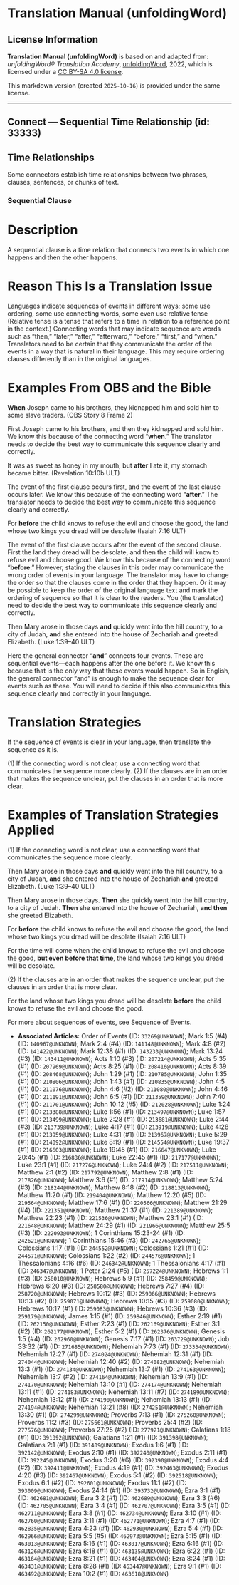 # Translation Manual (unfoldingWord)

## License Information

**Translation Manual (unfoldingWord)** is based on and adapted from: _unfoldingWord® Translation Academy_, [unfoldingWord](https://unfoldingword.org/utw), 2022, which is licensed under a [CC BY-SA 4.0 license](https://creativecommons.org/licenses/by-sa/4.0/legalcode.en).

This markdown version (created `2025-10-16`) is provided under the same license.



--------------------------------

## Connect — Sequential Time Relationship (id: 33333)

Time Relationships
------------------

Some connectors establish time relationships between two phrases, clauses, sentences, or chunks of text.

### Sequential Clause

Description
===========

A sequential clause is a time relation that connects two events in which one happens and then the other happens.

Reason This Is a Translation Issue
==================================

Languages indicate sequences of events in different ways; some use ordering, some use connecting words, some even use relative tense (Relative tense is a tense that refers to a time in relation to a reference point in the context.) Connecting words that may indicate sequence are words such as “then,” “later,” “after,” “afterward,” “before,” “first,” and “when.” Translators need to be certain that they communicate the order of the events in a way that is natural in their language. This may require ordering clauses differently than in the original languages.

Examples From OBS and the Bible
===============================

**When** Joseph came to his brothers, they kidnapped him and sold him to some slave traders. (OBS Story 8 Frame 2\)

First Joseph came to his brothers, and then they kidnapped and sold him. We know this because of the connecting word “**when**.” The translator needs to decide the best way to communicate this sequence clearly and correctly.

It was as sweet as honey in my mouth, but **after** I ate it, my stomach became bitter. (Revelation 10:10b ULT)

The event of the first clause occurs first, and the event of the last clause occurs later. We know this because of the connecting word “**after**.” The translator needs to decide the best way to communicate this sequence clearly and correctly.

For **before** the child knows to refuse the evil and choose the good, the land whose two kings you dread will be desolate (Isaiah 7:16 ULT)

The event of the first clause occurs after the event of the second clause. First the land they dread will be desolate, and then the child will know to refuse evil and choose good. We know this because of the connecting word “**before**.” However, stating the clauses in this order may communicate the wrong order of events in your language. The translator may have to change the order so that the clauses come in the order that they happen. Or it may be possible to keep the order of the original language text and mark the ordering of sequence so that it is clear to the readers. You (the translator) need to decide the best way to communicate this sequence clearly and correctly.

Then Mary arose in those days **and** quickly went into the hill country, to a city of Judah, **and** she entered into the house of Zechariah **and** greeted Elizabeth. (Luke 1:39–40 ULT)

Here the general connector “**and**” connects four events. These are sequential events—each happens after the one before it. We know this because that is the only way that these events would happen. So in English, the general connector “and” is enough to make the sequence clear for events such as these. You will need to decide if this also communicates this sequence clearly and correctly in your language.

Translation Strategies
======================

If the sequence of events is clear in your language, then translate the sequence as it is.

(1\) If the connecting word is not clear, use a connecting word that communicates the sequence more clearly. (2\) If the clauses are in an order that makes the sequence unclear, put the clauses in an order that is more clear.

Examples of Translation Strategies Applied
==========================================

(1\) If the connecting word is not clear, use a connecting word that communicates the sequence more clearly.

Then Mary arose in those days **and** quickly went into the hill country, to a city of Judah, **and** she entered into the house of Zechariah **and** greeted Elizabeth. (Luke 1:39–40 ULT)

Then Mary arose in those days. **Then** she quickly went into the hill country, to a city of Judah. **Then** she entered into the house of Zechariah, **and then** she greeted Elizabeth.

For **before** the child knows to refuse the evil and choose the good, the land whose two kings you dread will be desolate (Isaiah 7:16 ULT)

For the time will come when the child knows to refuse the evil and choose the good, **but even before that time**, the land whose two kings you dread will be desolate.

(2\) If the clauses are in an order that makes the sequence unclear, put the clauses in an order that is more clear.

For the land whose two kings you dread will be desolate **before** the child knows to refuse the evil and choose the good.

For more about sequences of events, see Sequence of Events.

* **Associated Articles:** Order of Events (ID: `33269@UNKNOWN`); Mark 1:5 (#4) (ID: `140967@UNKNOWN`); Mark 2:4 (#4) (ID: `141148@UNKNOWN`); Mark 4:8 (#2) (ID: `141422@UNKNOWN`); Mark 12:38 (#1) (ID: `143233@UNKNOWN`); Mark 13:24 (#3) (ID: `143411@UNKNOWN`); Acts 1:10 (#3) (ID: `207214@UNKNOWN`); Acts 5:35 (#1) (ID: `207969@UNKNOWN`); Acts 8:25 (#1) (ID: `208416@UNKNOWN`); Acts 8:39 (#1) (ID: `208468@UNKNOWN`); John 1:29 (#1) (ID: `210785@UNKNOWN`); John 1:35 (#1) (ID: `210806@UNKNOWN`); John 1:43 (#1) (ID: `210835@UNKNOWN`); John 4:5 (#1) (ID: `211076@UNKNOWN`); John 4:6 (#2) (ID: `211080@UNKNOWN`); John 4:46 (#1) (ID: `211191@UNKNOWN`); John 6:5 (#1) (ID: `211359@UNKNOWN`); John 7:40 (#1) (ID: `211701@UNKNOWN`); John 10:12 (#5) (ID: `212028@UNKNOWN`); Luke 1:24 (#1) (ID: `213388@UNKNOWN`); Luke 1:56 (#1) (ID: `213497@UNKNOWN`); Luke 1:57 (#1) (ID: `213499@UNKNOWN`); Luke 2:28 (#1) (ID: `213681@UNKNOWN`); Luke 2:44 (#3) (ID: `213739@UNKNOWN`); Luke 4:17 (#1) (ID: `213919@UNKNOWN`); Luke 4:28 (#1) (ID: `213959@UNKNOWN`); Luke 4:31 (#1) (ID: `213967@UNKNOWN`); Luke 5:29 (#1) (ID: `214092@UNKNOWN`); Luke 8:19 (#1) (ID: `214554@UNKNOWN`); Luke 19:37 (#1) (ID: `216603@UNKNOWN`); Luke 19:45 (#1) (ID: `216647@UNKNOWN`); Luke 20:45 (#1) (ID: `216836@UNKNOWN`); Luke 22:45 (#1) (ID: `217177@UNKNOWN`); Luke 23:1 (#1) (ID: `217276@UNKNOWN`); Luke 24:4 (#2) (ID: `217511@UNKNOWN`); Matthew 2:1 (#2) (ID: `217792@UNKNOWN`); Matthew 2:8 (#1) (ID: `217826@UNKNOWN`); Matthew 3:6 (#1) (ID: `217914@UNKNOWN`); Matthew 5:24 (#3) (ID: `218244@UNKNOWN`); Matthew 8:18 (#2) (ID: `218813@UNKNOWN`); Matthew 11:20 (#1) (ID: `219404@UNKNOWN`); Matthew 12:20 (#5) (ID: `219564@UNKNOWN`); Matthew 17:6 (#1) (ID: `220566@UNKNOWN`); Matthew 21:29 (#4) (ID: `221351@UNKNOWN`); Matthew 21:37 (#1) (ID: `221389@UNKNOWN`); Matthew 22:23 (#1) (ID: `221536@UNKNOWN`); Matthew 23:1 (#1) (ID: `221648@UNKNOWN`); Matthew 24:29 (#1) (ID: `221966@UNKNOWN`); Matthew 25:5 (#3) (ID: `222093@UNKNOWN`); 1 Corinthians 15:23-24 (#1) (ID: `242621@UNKNOWN`); 1 Corinthians 15:46 (#3) (ID: `242765@UNKNOWN`); Colossians 1:17 (#1) (ID: `244552@UNKNOWN`); Colossians 1:21 (#1) (ID: `244571@UNKNOWN`); Colossians 1:22 (#2) (ID: `244576@UNKNOWN`); 1 Thessalonians 4:16 (#6) (ID: `246342@UNKNOWN`); 1 Thessalonians 4:17 (#1) (ID: `246347@UNKNOWN`); 1 Peter 2:24 (#5) (ID: `257224@UNKNOWN`); Hebrews 1:1 (#3) (ID: `258010@UNKNOWN`); Hebrews 5:9 (#1) (ID: `258459@UNKNOWN`); Hebrews 6:20 (#3) (ID: `258580@UNKNOWN`); Hebrews 7:27 (#4) (ID: `258720@UNKNOWN`); Hebrews 10:12 (#3) (ID: `259066@UNKNOWN`); Hebrews 10:13 (#2) (ID: `259071@UNKNOWN`); Hebrews 10:15 (#3) (ID: `259080@UNKNOWN`); Hebrews 10:17 (#1) (ID: `259083@UNKNOWN`); Hebrews 10:36 (#3) (ID: `259179@UNKNOWN`); James 1:15 (#1) (ID: `259846@UNKNOWN`); Esther 2:19 (#1) (ID: `262150@UNKNOWN`); Esther 2:23 (#1) (ID: `262169@UNKNOWN`); Esther 3:1 (#2) (ID: `262177@UNKNOWN`); Esther 5:2 (#1) (ID: `262376@UNKNOWN`); Genesis 1:5 (#4) (ID: `262960@UNKNOWN`); Genesis 7:17 (#1) (ID: `263729@UNKNOWN`); Job 33:32 (#1) (ID: `271685@UNKNOWN`); Nehemiah 7:73 (#1) (ID: `273334@UNKNOWN`); Nehemiah 12:27 (#1) (ID: `274024@UNKNOWN`); Nehemiah 12:31 (#1) (ID: `274044@UNKNOWN`); Nehemiah 12:40 (#2) (ID: `274082@UNKNOWN`); Nehemiah 13:3 (#1) (ID: `274134@UNKNOWN`); Nehemiah 13:7 (#1) (ID: `274163@UNKNOWN`); Nehemiah 13:7 (#2) (ID: `274164@UNKNOWN`); Nehemiah 13:9 (#1) (ID: `274170@UNKNOWN`); Nehemiah 13:10 (#1) (ID: `274174@UNKNOWN`); Nehemiah 13:11 (#1) (ID: `274183@UNKNOWN`); Nehemiah 13:11 (#7) (ID: `274189@UNKNOWN`); Nehemiah 13:12 (#1) (ID: `274190@UNKNOWN`); Nehemiah 13:13 (#1) (ID: `274194@UNKNOWN`); Nehemiah 13:21 (#8) (ID: `274251@UNKNOWN`); Nehemiah 13:30 (#1) (ID: `274299@UNKNOWN`); Proverbs 7:13 (#1) (ID: `275260@UNKNOWN`); Proverbs 11:2 (#3) (ID: `275661@UNKNOWN`); Proverbs 25:4 (#2) (ID: `277576@UNKNOWN`); Proverbs 27:25 (#2) (ID: `277921@UNKNOWN`); Galatians 1:18 (#1) (ID: `391392@UNKNOWN`); Galatians 1:21 (#1) (ID: `391398@UNKNOWN`); Galatians 2:1 (#1) (ID: `391409@UNKNOWN`); Exodus 1:6 (#1) (ID: `392142@UNKNOWN`); Exodus 2:10 (#1) (ID: `392240@UNKNOWN`); Exodus 2:11 (#1) (ID: `392245@UNKNOWN`); Exodus 3:20 (#6) (ID: `392390@UNKNOWN`); Exodus 4:4 (#2) (ID: `392411@UNKNOWN`); Exodus 4:19 (#1) (ID: `392463@UNKNOWN`); Exodus 4:20 (#3) (ID: `392467@UNKNOWN`); Exodus 5:1 (#2) (ID: `392518@UNKNOWN`); Exodus 6:1 (#2) (ID: `392601@UNKNOWN`); Exodus 11:1 (#2) (ID: `393009@UNKNOWN`); Exodus 24:14 (#1) (ID: `393732@UNKNOWN`); Ezra 3:1 (#1) (ID: `462681@UNKNOWN`); Ezra 3:2 (#1) (ID: `462689@UNKNOWN`); Ezra 3:3 (#6) (ID: `462705@UNKNOWN`); Ezra 3:4 (#1) (ID: `462707@UNKNOWN`); Ezra 3:5 (#1) (ID: `462711@UNKNOWN`); Ezra 3:8 (#1) (ID: `462734@UNKNOWN`); Ezra 3:10 (#1) (ID: `462760@UNKNOWN`); Ezra 3:11 (#1) (ID: `462771@UNKNOWN`); Ezra 4:7 (#1) (ID: `462835@UNKNOWN`); Ezra 4:23 (#1) (ID: `462930@UNKNOWN`); Ezra 5:4 (#1) (ID: `462966@UNKNOWN`); Ezra 5:5 (#5) (ID: `462973@UNKNOWN`); Ezra 5:15 (#1) (ID: `463013@UNKNOWN`); Ezra 5:16 (#1) (ID: `463017@UNKNOWN`); Ezra 6:16 (#1) (ID: `463126@UNKNOWN`); Ezra 6:18 (#1) (ID: `463135@UNKNOWN`); Ezra 6:22 (#1) (ID: `463164@UNKNOWN`); Ezra 8:21 (#1) (ID: `463404@UNKNOWN`); Ezra 8:24 (#1) (ID: `463431@UNKNOWN`); Ezra 8:28 (#1) (ID: `463447@UNKNOWN`); Ezra 9:1 (#1) (ID: `463492@UNKNOWN`); Ezra 10:2 (#1) (ID: `463618@UNKNOWN`)

